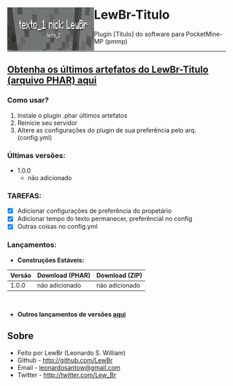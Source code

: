 # LewBr-Titulo<img src="https://github.com/LewBr/LewBr-Titulo/blob/98a052700e40c5ea05809838b96409f893780717/icon.png" height="100" width="200" align="left"></img>
Plugin [Título] do software para PocketMine-MP (pmmp)

-------------
[Obtenha os últimos artefatos do LewBr-Titulo (arquivo PHAR) aqui]()
-------------

### Como usar?
1) Instale o plugin .phar últimos artefatos
2) Reinicie seu servidor
3) Altere as configurações do plugin de sua preferência pelo arq. (config.yml)

### Últimas versões:
- 1.0.0
	- não adicionado
  
### TAREFAS:
- [x] Adicionar configurações de preferência do propetário
- [x] Adicionar tempo do texto permanecer, preferêncial no config
- [x] Outras coisas no config.yml

### Lançamentos:

- **Construções Estáveis:**

| Versão  | Download (PHAR) | Download (ZIP) |
| ------- | --------------- | -------------- |
| 1.0.0   | não adicionado  | não adicionado |

<br>

- **Outros lançamentos de versões [aqui](https://github.com/LewBr/LewBr-Titulo/releases)**

## Sobre
- Feito por LewBr (Leonardo S. William)
- Github - http://github.com/LewBr
- Email - leonardosantow@gmail.com
- Twitter - http://twitter.com/Lew_Br
